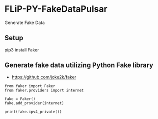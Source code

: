# FLiP-PY-FakeDataPulsar
Generate Fake Data


## Setup

pip3 install Faker

## Generate fake data utilizing Python Fake library

* https://github.com/joke2k/faker

````
from faker import Faker
from faker.providers import internet

fake = Faker()
fake.add_provider(internet)

print(fake.ipv4_private())

````

